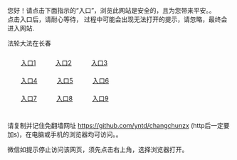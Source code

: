 您好！请点击下面指示的“入口”，浏览此网站是安全的，且为您带来平安。。 <br/>
点击入口后，请耐心等待， 过程中可能会出现无法打开的提示，请忽略，最终会进入网站. </br>

法轮大法在长春<br/>
<div style="padding:10px"><a style="margin:20px" target="_blank" href="https://d28n1j3om1j2oi.cloudfront.net/2Qpsp?kbefcl" id="ccLink1" rel="nofollow">入口1</a> <a target="_blank" style="margin:20px" href="https://d1cqqta9icrb0y.cloudfront.net/2Qpsp?zvgnqow" id="ccLink2" rel="nofollow">入口2</a> <a style="margin:20px" target="_blank" href="https://d3oyhbwycsa9fb.cloudfront.net/2Qpsp?cxfabvx" id="ccLink3" rel="nofollow">入口3</a></div>

<div style="padding:10px" ><a style="margin:20px" target="_blank" href="https://d28n1j3om1j2oi.cloudfront.net/2Qpsp?kbefcl" id="ccLink4" rel="nofollow">入口4</a> <a style="margin:20px" href="https://d1cqqta9icrb0y.cloudfront.net/2Qpsp?zvgnqow" target="_blank" id="ccLink5" rel="nofollow">入口5</a> <a style="margin:20px" href="https://d3oyhbwycsa9fb.cloudfront.net/2Qpsp?cxfabvx" target="_blank" id="ccLink6" rel="nofollow">入口6</a></div>

<div style="padding:10px"><a style="margin:20px" target="_blank" href="https://d28n1j3om1j2oi.cloudfront.net/2Qpsp?kbefcl" id="ccLink7" rel="nofollow">入口7</a> <a style="margin:20px" href="https://d1cqqta9icrb0y.cloudfront.net/2Qpsp?zvgnqow" target="_blank" id="ccLink8" rel="nofollow">入口8</a> <a style="margin:20px" target="_blank" href="https://d3oyhbwycsa9fb.cloudfront.net/2Qpsp?cxfabvx" id="ccLink9" rel="nofollow">入口9</a></div>

<br/>



请复制并记住免翻墙网址 https://github.com/yntd/changchunzx (http后一定要加s)，在电脑或手机的浏览器均可访问。。<br/>

微信如提示停止访问该网页，须先点击右上角，选择浏览器打开。
